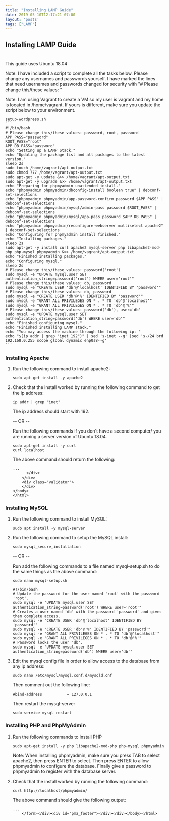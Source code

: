 ```yaml
---
title: "Installing LAMP Guide"
date: 2019-05-10T12:17:21-07:00
layout: 'posts'
tags: ["LAMP"]
---
```


## Installing LAMP Guide
#

This guide uses Ubuntu 18.04

Note: I have included a script to complete all the tasks below. Please change any usernames and passwords yourself. I have marked the lines that need usernames and passwords changed for security with "# Please change this/these values: "

Note: I am using Vagrant to create a VM so my user is vagrant and my home is located in /home/vagrant. If yours is different, make sure you update the script below to your environment.

    setup-wordpress.sh
    ```
    #!/bin/bash
    # Please change this/these values: password, root, password
    APP_PASS="password"
    ROOT_PASS="root"
    APP_DB_PASS="password"
    echo "Setting up a LAMP Stack."
    echo "Updating the package list and all packages to the latest version."
    sleep 2s
    sudo touch /home/vagrant/apt-output.txt
    sudo chmod 777 /home/vagrant/apt-output.txt
    sudo apt-get -y update &>> /home/vagrant/apt-output.txt
    sudo apt-get -y upgrade &>> /home/vagrant/apt-output.txt
    echo "Preparing for phpmyadmin unattended install."
    echo "phpmyadmin phpmyadmin/dbconfig-install boolean true" | debconf-set-selections
    echo "phpmyadmin phpmyadmin/app-password-confirm password $APP_PASS" | debconf-set-selections
    echo "phpmyadmin phpmyadmin/mysql/admin-pass password $ROOT_PASS" | debconf-set-selections
    echo "phpmyadmin phpmyadmin/mysql/app-pass password $APP_DB_PASS" | debconf-set-selections
    echo "phpmyadmin phpmyadmin/reconfigure-webserver multiselect apache2" | debconf-set-selections
    echo "Configuring for phpmyadmin install finished."
    echo "Installing packages."
    sleep 2s
    sudo apt-get -y install curl apache2 mysql-server php libapache2-mod-php php-mysql phpmyadmin &>> /home/vagrant/apt-output.txt
    echo "Finished installing packages."
    echo "Configuring mysql."
    sleep 2s
    # Please change this/these values: password('root')
    sudo mysql -e "UPDATE mysql.user SET authentication_string=password('root') WHERE user='root'"
    # Please change this/these values: db, password
    sudo mysql -e "CREATE USER 'db'@'localhost' IDENTIFIED BY 'password'"
    # Please change this/these values: db, password
    sudo mysql -e "CREATE USER 'db'@'%' IDENTIFIED BY 'password'"
    sudo mysql -e "GRANT ALL PRIVILEGES ON * . * TO 'db'@'localhost'"
    sudo mysql -e "GRANT ALL PRIVILEGES ON * . * TO 'db'@'%'"
    # Please change this/these values: password('db'), user='db'
    sudo mysql -e "UPDATE mysql.user SET authentication_string=password('db') WHERE user='db'"
    echo "Finished configuring mysql."
    echo "Finished installing LAMP stack."
    echo "You may access the machine through the following ip: "
    echo "$(ip addr | grep "inet 192")" | sed 's-inet --g' |sed 's-/24 brd 192.168.0.255 scope global dynamic enp0s8--g'
    ```

### Installing Apache
1. Run the following command to install apache2:
    ```
    sudo apt-get install -y apache2
    ```
2. Check that the install worked by running the following command to get the ip address:
    ```
    ip addr | grep "inet"
    ```

    The ip address should start with 192.

    -- OR --
    
    Run the following commands if you don't have a second computer/ you are running a server version of Ubuntu 18.04.
    ```
    sudo apt-get install -y curl
    curl localhost
    ```

    The above command should return the following:
    ```
    ...
          </div>
        </div>
        <div class="validator">
        </div>
    </body>
    </html>
    ```

### Installing MySQL
1. Run the following command to install MySQL:
    ```
    sudo apt install -y mysql-server
    ```

2. Run the following command to setup the MySQL install:
    ```
    sudo mysql_secure_installation
    ```

    -- OR --

    Run add the following commands to a file named mysql-setup.sh to do the same things as the above command:
    ```
    sudo nano mysql-setup.sh
    ```

    ```
    #!/bin/bash
    # Update the password for the user named 'root' with the password 'root'.
    sudo mysql -e "UPDATE mysql.user SET authentication_string=password('root') WHERE user='root'"
    # Creates a user named 'db' with the password 'password' and gives them complete access.
    sudo mysql -e "CREATE USER 'db'@'localhost' IDENTIFIED BY 'password'"
    sudo mysql -e "CREATE USER 'db'@'%' IDENTIFIED BY 'password'"
    sudo mysql -e "GRANT ALL PRIVILEGES ON * . * TO 'db'@'localhost'"
    sudo mysql -e "GRANT ALL PRIVILEGES ON * . * TO 'db'@'%'"
    # Password locks the user 'db'.
    sudo mysql -e "UPDATE mysql.user SET authentication_string=password('db') WHERE user='db'"
    ```

3. Edit the mysql config file in order to allow access to the database from any ip address:
    ```
    sudo nano /etc/mysql/mysql.conf.d/mysqld.cnf
    ```

    Then comment out the following line:
    ```
    #bind-address           = 127.0.0.1
    ```

    Then restart the mysql-server
    ```
    sudo service mysql restart
    ```

### Installing PHP and PhpMyAdmin
1. Run the following commands to install PHP
    ```
    sudo apt-get install -y php libapache2-mod-php php-mysql phpmyadmin
    ```

    Note: When installing phpmyadmin, make sure you press TAB to select apache2, then press ENTER to select. Then press ENTER to allow phpmyadmin to configure the database. Finally give a password to phpmyadmin to register with the database server.

2. Check that the install worked by running the following command:
    ```
    curl http://localhost/phpmyadmin/
    ```
    
    The above command should give the following output:
    ```
    ...
        </form></div><div id="pma_footer"></div></div></body></html>
    ```